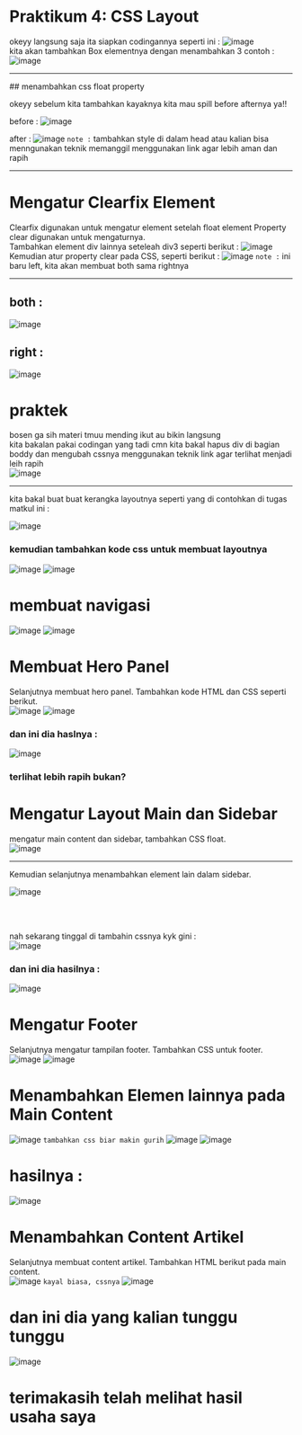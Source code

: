 # Praktikum 4: CSS Layout
okeyy langsung saja ita siapkan codingannya seperti ini :
![image](https://github.com/user-attachments/assets/f0e76ef3-7f61-4437-b380-f1d700b664f2)
<br>
kita akan tambahkan Box elementnya dengan menambahkan 3 contoh :
![image](https://github.com/user-attachments/assets/4b3a98db-40eb-427f-86a0-cddb7cc62858)
<br>
<hr>
## menambahkan css float property

okeyy sebelum kita tambahkan kayaknya kita mau spill before afternya ya!!

before :
![image](https://github.com/user-attachments/assets/f959f8f7-9a44-4f16-ae61-1f72269dd6d9)

after :
![image](https://github.com/user-attachments/assets/ee4cfc18-b84d-407b-b6ca-a0094493126f)
`note :`
tambahkan style di dalam head atau kalian bisa menngunakan teknik memanggil menggunakan link agar lebih aman dan rapih
<br>
<hr>

# Mengatur Clearfix Element
Clearfix digunakan untuk mengatur element setelah float element Property clear digunakan untuk
mengaturnya. <br>
Tambahkan element div lainnya seteleah div3 seperti berikut :
![image](https://github.com/user-attachments/assets/047454ae-d70e-4e2d-8ae1-39587c6e9a36)
Kemudian atur property clear pada CSS, seperti berikut :
![image](https://github.com/user-attachments/assets/1b5e3a39-3c2a-4e26-b1a8-9d02286dc081)
`note :`
ini baru left, kita akan membuat both sama rightnya
<br>
<hr>

## both :

![image](https://github.com/user-attachments/assets/8c778ee9-3829-4a24-ba6f-92d224198127)

## right :

![image](https://github.com/user-attachments/assets/7721d5c6-9b2b-4892-a02c-cd6669d03a47)

# praktek
bosen ga sih materi tmuu mending ikut au bikin langsung <br>
kita bakalan pakai codingan yang tadi cmn kita bakal hapus div di bagian boddy dan mengubah cssnya menggunakan teknik link agar terlihat menjadi leih rapih <br>
![image](https://github.com/user-attachments/assets/672c9ce7-32a4-44aa-a5fa-96c17b82110d)
<br>
<hr>
kita bakal buat buat kerangka layoutnya seperti yang di contohkan di tugas matkul ini :

![image](https://github.com/user-attachments/assets/ac87df89-5180-4455-9003-119a572f2994)

### kemudian tambahkan kode css untuk membuat layoutnya
![image](https://github.com/user-attachments/assets/94c7ebb8-ec72-4e90-a810-5f152d97e3f0)
![image](https://github.com/user-attachments/assets/fcd41cfc-7fc9-4e06-a2a8-29b22029e3d0)

# membuat navigasi
![image](https://github.com/user-attachments/assets/16a7003b-7faf-4fcc-bc9d-e2b8f94c56df)
![image](https://github.com/user-attachments/assets/dc785623-76f4-406b-9f5f-22f808508c21)

# Membuat Hero Panel
Selanjutnya membuat hero panel. Tambahkan kode HTML dan CSS seperti berikut. <br>
![image](https://github.com/user-attachments/assets/2ede884d-54a7-4774-b54d-afe42ff17fc1)
![image](https://github.com/user-attachments/assets/d11624cd-f379-4286-a7df-255a2ca96905)
### dan ini dia haslnya :
![image](https://github.com/user-attachments/assets/ff7e5c0c-cf3d-47e2-a90f-ae5cd02dcd60)
### terlihat lebih rapih bukan?

# Mengatur Layout Main dan Sidebar
mengatur main content dan sidebar, tambahkan CSS float. <br>
![image](https://github.com/user-attachments/assets/4ed1112b-bfb7-4698-966a-9e9f1deddb4a)
<br>
<hr>
Kemudian selanjutnya menambahkan element lain dalam sidebar. <br>

![image](https://github.com/user-attachments/assets/88b68f2f-b4da-4543-8fc7-51a302a17efc)

<br>
<br>

nah sekarang tinggal di tambahin cssnya kyk gini : <br>
![image](https://github.com/user-attachments/assets/e8aae254-a83a-4311-b5cc-53b52acbb2a6)

### dan ini dia hasilnya :
![image](https://github.com/user-attachments/assets/f7224087-d1e1-4574-87e4-76cbb24e841c)

# Mengatur Footer
Selanjutnya mengatur tampilan footer. Tambahkan CSS untuk footer. <br>
![image](https://github.com/user-attachments/assets/17752176-cd63-4211-b408-ceea36aa7cd6)
![image](https://github.com/user-attachments/assets/5693cb68-c068-4b99-a8bb-dc5dcd568886)

# Menambahkan Elemen lainnya pada Main Content
![image](https://github.com/user-attachments/assets/89b2c33e-7c73-4075-bccf-aacaefca1deb)
`tambahkan css biar makin gurih`
![image](https://github.com/user-attachments/assets/54af340e-b906-4e26-ac44-586cf8ed021f)
![image](https://github.com/user-attachments/assets/f9a7e7b0-2a30-4fcc-933e-57f8dc257a33)

# hasilnya :
![image](https://github.com/user-attachments/assets/241e126f-7b74-4de6-84a5-11ce46b41fad)

# Menambahkan Content Artikel
Selanjutnya membuat content artikel. Tambahkan HTML berikut pada main content. <br>
![image](https://github.com/user-attachments/assets/79d95033-0fbd-4561-ae95-30638ab40fdf)
`kayal biasa, cssnya`
![image](https://github.com/user-attachments/assets/9e7af448-2837-4ffd-9b7b-a15538d980bc)

# dan ini dia yang kalian tunggu tunggu
![image](https://github.com/user-attachments/assets/ed8fb0b5-f19e-49ad-b0b9-4b6017254e23)

# terimakasih telah melihat hasil usaha saya

